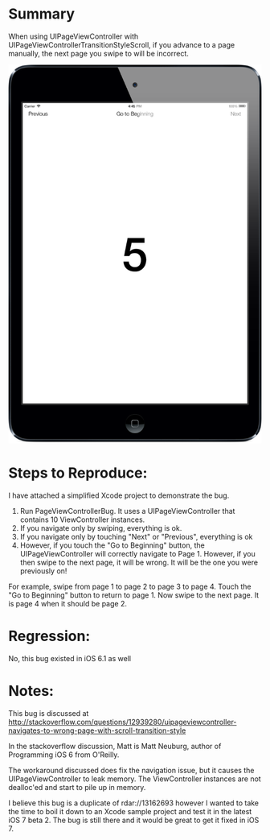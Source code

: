 Summary
====

When using UIPageViewController with UIPageViewControllerTransitionStyleScroll, if you advance to a page manually, the next page you swipe to will be incorrect.

![Screenshot](images/screenshot.png)

Steps to Reproduce:
====
I have attached a simplified Xcode project to demonstrate the bug.

1. Run PageViewControllerBug. It uses a UIPageViewController that contains 10 ViewController instances.
2. If you navigate only by swiping, everything is ok.
3. If you navigate only by touching "Next" or "Previous", everything is ok
4. However, if you touch the "Go to Beginning" button, the UIPageViewController will correctly navigate to Page 1.  However, if you then swipe to the next page, it will be wrong.  It will be the one you were previously on!

For example, swipe from page 1 to page 2 to page 3 to page 4.  Touch the "Go to Beginning" button to return to page 1.  Now swipe to the next page.  It is page 4 when it should be page 2.


Regression:
====
No, this bug existed in iOS 6.1 as well


Notes:
====
This bug is discussed at
http://stackoverflow.com/questions/12939280/uipageviewcontroller-navigates-to-wrong-page-with-scroll-transition-style

In the stackoverflow discussion, Matt is Matt Neuburg, author of Programming iOS 6 from O'Reilly.

The workaround discussed does fix the navigation issue, but it causes the UIPageViewController to leak memory.  The ViewController instances are not dealloc'ed and start to pile up in memory.

I believe this bug is a duplicate of rdar://13162693 however I wanted to take the time to boil it down to an Xcode sample project and test it in the latest iOS 7 beta 2.  The bug is still there and it would be great to get it fixed in iOS 7.